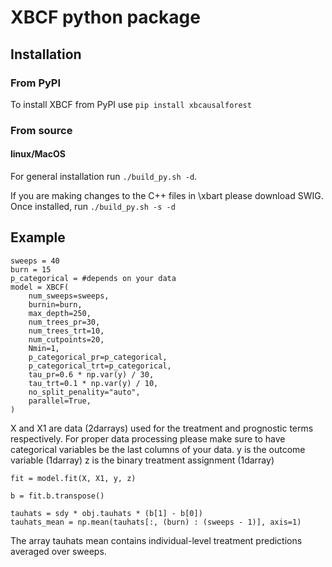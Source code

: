 # XBCF python package

## Installation

### From PyPI

To install XBCF from PyPI use `pip install xbcausalforest`

### From source

#### linux/MacOS

For general installation run `./build_py.sh -d`.

If you are making changes to the C++ files in \xbart please download SWIG.
Once installed, run `./build_py.sh -s -d`

## Example
```{r code}
sweeps = 40
burn = 15
p_categorical = #depends on your data
model = XBCF(
    num_sweeps=sweeps,
    burnin=burn,
    max_depth=250,
    num_trees_pr=30,
    num_trees_trt=10,
    num_cutpoints=20,
    Nmin=1,
    p_categorical_pr=p_categorical,
    p_categorical_trt=p_categorical,
    tau_pr=0.6 * np.var(y) / 30,
    tau_trt=0.1 * np.var(y) / 10,
    no_split_penality="auto",
    parallel=True,
)
```
X and X1 are data (2darrays) used for the treatment and prognostic terms respectively.
For proper data processing please make sure to have categorical variables be the last columns of your data.
y is the outcome variable (1darray)
z is the binary treatment assignment (1darray)

```{r code2}
fit = model.fit(X, X1, y, z)

b = fit.b.transpose()

tauhats = sdy * obj.tauhats * (b[1] - b[0])
tauhats_mean = np.mean(tauhats[:, (burn) : (sweeps - 1)], axis=1)
```
The array tauhats mean contains individual-level treatment predictions averaged over sweeps.